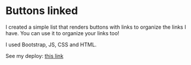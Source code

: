 # Buttons linked

I created a simple list that renders buttons with links to organize the links I have.
You can use it to organize your links too!

I used Bootstrap, JS, CSS and HTML.

See my deploy: [this link](https://karinafukuda.github.io/linked-buttons/)
